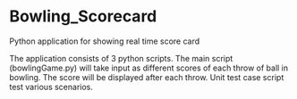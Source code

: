 # Bowling_Scorecard
Python application for showing real time score card 

The application consists of 3 python scripts. The main script (bowlingGame.py) will take input as different scores of each throw of ball in bowling. The score will be displayed after each throw. Unit test case script test various scenarios.  
